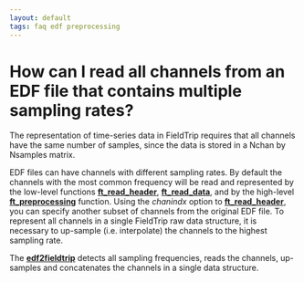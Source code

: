 ```yaml
---
layout: default
tags: faq edf preprocessing
---
```


# How can I read all channels from an EDF file that contains multiple sampling rates?

The representation of time-series data in FieldTrip requires that all channels have the same number of samples, since the data is stored in a Nchan by Nsamples matrix. 

EDF files can have channels with different sampling rates. By default the channels with the most common frequency will be read and represented by the low-level functions **[ft_read_header](/reference/ft_read_header)**, **[ft_read_data](/reference/ft_read_data)**, and by the high-level **[ft_preprocessing](/reference/ft_preprocessing)** function. Using the *chanindx* option to **[ft_read_header](/reference/ft_read_header)**, you can specify another subset of channels from the original EDF file. To represent all channels in a single FieldTrip raw data structure, it is necessary to up-sample (i.e. interpolate) the channels to the highest sampling rate. 

The **[edf2fieldtrip](/reference/edf2fieldtrip)** detects all sampling frequencies, reads the channels, up-samples and concatenates the channels in a single data structure.

